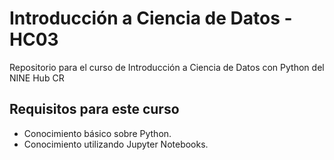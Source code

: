 # Introducción a Ciencia de Datos - HC03
Repositorio para el curso de Introducción a Ciencia de Datos con Python del NINE Hub CR

## Requisitos para este curso
- Conocimiento básico sobre Python.
- Conocimiento utilizando Jupyter Notebooks.
